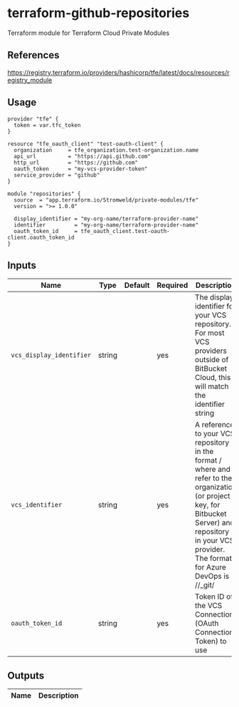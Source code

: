 # terraform-github-repositories

Terraform module for Terraform Cloud Private Modules

## References

<https://registry.terraform.io/providers/hashicorp/tfe/latest/docs/resources/registry_module>

## Usage

```hcl
provider "tfe" {
  token = var.tfc_token
}

resource "tfe_oauth_client" "test-oauth-client" {
  organization     = tfe_organization.test-organization.name
  api_url          = "https://api.github.com"
  http_url         = "https://github.com"
  oauth_token      = "my-vcs-provider-token"
  service_provider = "github"
}

module "repositories" {
  source  = "app.terraform.io/Stromweld/private-modules/tfe"
  version = ">= 1.0.0"

  display_identifier = "my-org-name/terraform-provider-name"
  identifier         = "my-org-name/terraform-provider-name"
  oauth_token_id     = tfe_oauth_client.test-oauth-client.oauth_token_id
}
```

## Inputs

| Name | Type         | Default | Required | Description |
|------|--------------|---------|----------|-------------|
| `vcs_display_identifier` | string | | yes | The display identifier for your VCS repository. For most VCS providers outside of BitBucket Cloud, this will match the identifier string |
| `vcs_identifier` | string | | yes | A reference to your VCS repository in the format <organization>/<repository> where <organization> and <repository> refer to the organization (or project key, for Bitbucket Server) and repository in your VCS provider. The format for Azure DevOps is //_git/ |
| `oauth_token_id` | string | | yes | Token ID of the VCS Connection (OAuth Connection Token) to use |

## Outputs

| Name            | Description              |
|-----------------|--------------------------|

